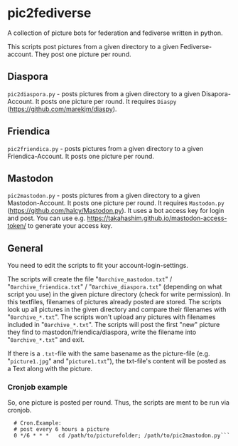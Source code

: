 # pic2fediverse
A collection of picture bots for federation and fediverse written in python.

This scripts post pictures from a given directory to a given Fediverse-account. They post one picture per round.


## Diaspora
`pic2diaspora.py` - posts pictures from a given directory to a given Disapora-Account. It posts one picture per round. It requires `Diaspy` (https://github.com/marekjm/diaspy).

## Friendica
`pic2friendica.py` - posts pictures from a given directory to a given Friendica-Account. It posts one picture per round. 


## Mastodon
`pic2mastodon.py` - posts pictures from a given directory to a given Mastodon-Account. It posts one picture per round. It requires `Mastodon.py` (https://github.com/halcy/Mastodon.py). It uses a bot access key for login and post. You can use e.g. https://takahashim.github.io/mastodon-access-token/ to generate your access key.

## General
You need to edit the scripts to fit your account-login-settings.

The scripts will create the file "`0archive_mastodon.txt`" / "`0archive_friendica.txt`" / "`0archive_diaspora.txt`" (depending on what script you use) in the given picture directory (check for write permission). In this textfiles, filenames of pictures already posted are stored. The scripts look up all pictures in the given directory and compare their filenames with "`0archive_*.txt`". The scripts won't upload any pictures with filenames included in "`0archive_*.txt`". The scripts will post the first "new" picture they find to mastodon/friendica/diaspora, write the filename into "`0archive_*.txt`" and exit. 

If there is a `.txt`-file with the same basename as the picture-file (e.g. "`picture1.jpg`" and "`picture1.txt`"), the txt-file's content will be posted as a Text along with the picture. 

### Cronjob example
So, one picture is posted per round. Thus, the scripts are ment to be run via cronjob.
```
  # Cron.Example:
  # post every 6 hours a picture
  0 */6 * * * 	cd /path/to/picturefolder; /path/to/pic2mastodon.py```

